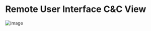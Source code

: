 # Remote User Interface C&C View

![image](https://github.com/user-attachments/assets/0cfb525c-b5d9-4853-a36a-b5f9ed9890a0)



